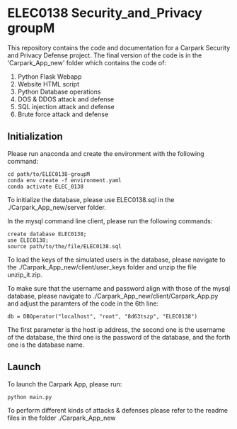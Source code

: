 # ELEC0138 Security_and_Privacy groupM
This repository contains the code and documentation for a Carpark Security and Privacy Defense project.
The final version of the code is in the 'Carpark_App_new' folder which contains the code of:
1. Python Flask Webapp
2. Website HTML script
3. Python Database operations
4. DOS & DDOS attack and defense
5. SQL injection attack and defense
6. Brute force attack and defense



## Initialization
Please run anaconda and create the environment with the following command:
```
cd path/to/ELEC0138-groupM
conda env create -f environment.yaml
conda activate ELEC_0138
```

To initialize the database, please use ELEC0138.sql in the ./Carpark_App_new/server folder.

In the mysql command line client, please run the following commands:
```
create database ELEC0138;
use ELEC0138;
source path/to/the/file/ELEC0138.sql
```

To load the keys of the simulated users in the database, please navigate to the ./Carpark_App_new/client/user_keys
folder and unzip the file unzip_it.zip.

To make sure that the username and password align with those of the mysql database, please navigate to
./Carpark_App_new/client/Carpark_App.py and adjust the paramters of the code in the 6th line:
```
db = DBOperator("localhost", "root", "8d63tszp", "ELEC0138")
```
The first parameter is the host ip address, the second one is the username of the database, the third one is the
password of the database, and the forth one is the database name. 

## Launch
To launch the Carpark App, please run:
```
python main.py
```

To perform different kinds of attacks & defenses please refer to the readme files in the folder ./Carpark_App_new